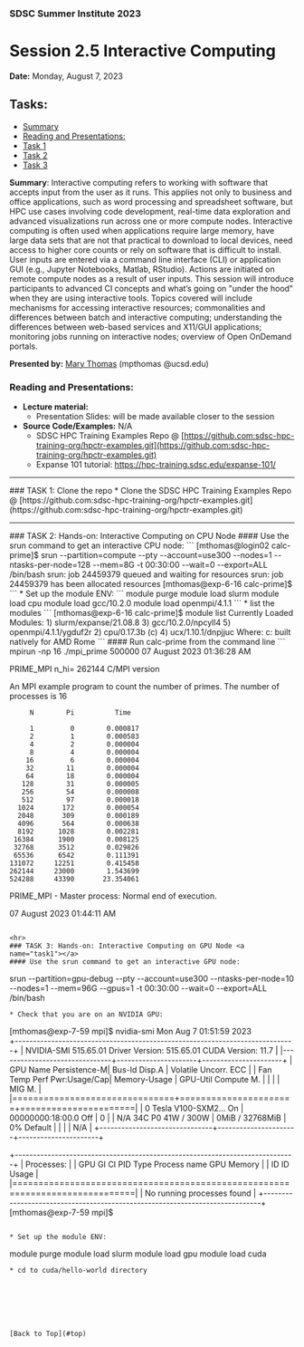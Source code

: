 ### SDSC Summer Institute 2023
# Session 2.5 Interactive Computing

**Date:** Monday, August 7, 2023

## Tasks:<a name="top">
* [Summary](summary)
* [Reading and Presentations:](docs)
* [Task 1](#task1)
* [Task 2](#task2)
* [Task 3](#task3)

**Summary**: Interactive computing refers to working with software that accepts input from the user as it runs. This applies not only to business and office applications, such as word processing and spreadsheet software, but HPC use cases involving code development, real-time data exploration and advanced visualizations run across one or more compute nodes. Interactive computing is often used when applications require large memory, have large data sets that are not that practical to download to local devices, need access to higher core counts or rely on software that is difficult to install. User inputs are entered via a command line interface (CLI) or application GUI (e.g., Jupyter Notebooks, Matlab, RStudio). Actions are initiated on remote compute nodes as a result of user inputs.  This session will introduce participants to advanced CI concepts and what’s going on "under the hood" when they are using interactive tools.  Topics covered will include mechanisms for accessing interactive resources; commonalities and differences between batch and interactive computing; understanding the differences between web-based services and X11/GUI applications; monitoring jobs running on interactive nodes; overview of Open OnDemand portals.

**Presented by:** [Mary Thomas](https://www.sdsc.edu/research/researcher_spotlight/thomas_mary.html) (mpthomas @ucsd.edu)

### Reading and Presentations: <a name="docs"></a>
* **Lecture material:**
   * Presentation Slides: will be made available closer to the session
* **Source Code/Examples:** N/A
   * SDSC HPC Training Examples Repo @ [https://github.com:sdsc-hpc-training-org/hpctr-examples.git](https://github.com:sdsc-hpc-training-org/hpctr-examples.git)
   * Expanse 101 tutorial: https://hpc-training.sdsc.edu/expanse-101/


<hr>
### TASK 1: Clone the repo <a name="task1"></a>
   * Clone the  SDSC HPC Training Examples Repo @ [https://github.com:sdsc-hpc-training-org/hpctr-examples.git](https://github.com:sdsc-hpc-training-org/hpctr-examples.git)

<hr>
### TASK 2: Hands-on: Interactive Computing on CPU Node <a name="task2"></a>
#### Use the srun command to get an interactive CPU node:
```
[mthomas@login02 calc-prime]$ srun --partition=compute  --pty --account=use300 --nodes=1 --ntasks-per-node=128 --mem=8G -t 00:30:00 --wait=0 --export=ALL /bin/bash
srun: job 24459379 queued and waiting for resources
srun: job 24459379 has been allocated resources
[mthomas@exp-6-16 calc-prime]$
```
* Set up the module ENV:
```
module purge 
module load slurm
module load cpu
module load gcc/10.2.0
module load openmpi/4.1.1
```
* list the modules
```
[mthomas@exp-6-16 calc-prime]$ module list
Currently Loaded Modules:
  1) slurm/expanse/21.08.8       3) gcc/10.2.0/npcyll4   5) openmpi/4.1.1/ygduf2r
  2) cpu/0.17.3b           (c)   4) ucx/1.10.1/dnpjjuc
  Where:
   c:  built natively for AMD Rome
```
#### Run calc-prime from the command line
```
mpirun -np 16 ./mpi_prime 500000
07 August 2023 01:36:28 AM

PRIME_MPI
 n_hi= 262144
  C/MPI version

  An MPI example program to count the number of primes.
  The number of processes is 16

         N        Pi          Time

         1         0        0.000817
         2         1        0.000583
         4         2        0.000004
         8         4        0.000004
        16         6        0.000004
        32        11        0.000004
        64        18        0.000004
       128        31        0.000005
       256        54        0.000008
       512        97        0.000018
      1024       172        0.000054
      2048       309        0.000189
      4096       564        0.000638
      8192      1028        0.002281
     16384      1900        0.008125
     32768      3512        0.029826
     65536      6542        0.111391
    131072     12251        0.415458
    262144     23000        1.543699
    524288     43390       23.354061

PRIME_MPI - Master process:
  Normal end of execution.

07 August 2023 01:44:11 AM
```

<hr>
### TASK 3: Hands-on: Interactive Computing on GPU Node <a name="task1"></a>
#### Use the srun command to get an interactive GPU node:
```
srun --partition=gpu-debug --pty --account=use300 --ntasks-per-node=10 --nodes=1 --mem=96G --gpus=1 -t 00:30:00 --wait=0 --export=ALL /bin/bash
```
* Check that you are on an NVIDIA GPU:
```
[mthomas@exp-7-59 mpi]$ nvidia-smi
Mon Aug  7 01:51:59 2023       
+-----------------------------------------------------------------------------+
| NVIDIA-SMI 515.65.01    Driver Version: 515.65.01    CUDA Version: 11.7     |
|-------------------------------+----------------------+----------------------+
| GPU  Name        Persistence-M| Bus-Id        Disp.A | Volatile Uncorr. ECC |
| Fan  Temp  Perf  Pwr:Usage/Cap|         Memory-Usage | GPU-Util  Compute M. |
|                               |                      |               MIG M. |
|===============================+======================+======================|
|   0  Tesla V100-SXM2...  On   | 00000000:18:00.0 Off |                    0 |
| N/A   34C    P0    41W / 300W |      0MiB / 32768MiB |      0%      Default |
|                               |                      |                  N/A |
+-------------------------------+----------------------+----------------------+
                                                                               
+-----------------------------------------------------------------------------+
| Processes:                                                                  |
|  GPU   GI   CI        PID   Type   Process name                  GPU Memory |
|        ID   ID                                                   Usage      |
|=============================================================================|
|  No running processes found                                                 |
+-----------------------------------------------------------------------------+
[mthomas@exp-7-59 mpi]$ 
```

* Set up the module ENV:
```
module purge
module load slurm
module load gpu
module load cuda
```
* cd to cuda/hello-world directory







[Back to Top](#top)
